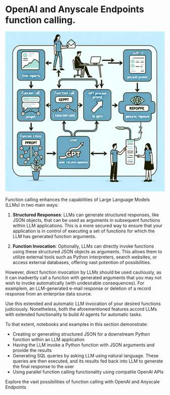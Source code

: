 # OpenAI and Anyscale Endpoints function calling.

<img src="./images/gpt_function_calling.png">

Function calling enhances the capabilities of Large Language Models (LLMs) in two main ways:

1. **Structured Responses**: LLMs can generate structured responses, like JSON objects, that can be used as arguments in subsequent functions within LLM applications. This is a more secured way
to ensure that your application is in control of executing a set
of functions for which the LLM has generated function arguments.

2. **Function Invocation**: Optionally, LLMs can directly invoke functions using these structured JSON objects as arguments. This allows them to utilize external tools such as Python interpreters, search websites, or access external databases, offering vast potention of possibilities.

However, direct function invocation by LLMs should be used cautiously,
as it can inadvertly call a funciton with generated arguments that 
you may not wish to invoke automatically (with undesirable consequences). For examplem, an LLM-generated e-mail response or deletion of a record response from an enterprise data source.

Use this extended and automatic LLM invocation of your desired 
functions judiciously. Nonetheless, both the aforementioned features
accord LLMs with extended functionality to build AI agents for automatic tasks.

To that extent, notebooks and examples in this section demonstrate:

* Creating or generating structured JSON for a downstream Python function within an LLM application
* Having the LLM invoke a Python function with JSON arguments and provide the results
* Generating SQL queries by asking LLM using natural language. These
queries are then executed, and its results fed back into LLM to generate
the final response to the user
* Using parallel function calling functionality using compatile OpenAI APIs

Explore the vast possibilities of function calling with OpenAI and Anyscale Endpoints